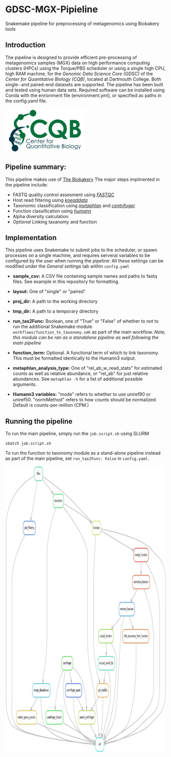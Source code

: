 # GDSC-MGX-Pipieline
Snakemake pipeline for preprocessing of metagenomics using Biobakery tools

## Introduction 
The pipeline is designed to provide efficient pre-processing of metagenomics samples (MGX) data on high performance computing clusters (HPCs) using the Torque/PBS scheduler or using a single high CPU, high RAM machine, for the *Genomic Data Science Core (GDSC)* of the *Center for Quantitative Biology (CQB)*, located at Dartmouth College. Both single- and paired-end datasets are supported. The pipeline has been built and tested using human data sets. Required software can be installed using Conda with the enrionment file (environment.yml), or specified as paths in the config.yaml file.

<img src="img/cqb_logo.jpg" width="250" height="140" >

## Pipeline summary:
This pipeline makes use of [The Biobakery](https://github.com/biobakery) The major steps implmented in the pipeline include: 

- FASTQ quality control assesment using [*FASTQC*](https://www.bioinformatics.babraham.ac.uk/projects/fastqc/)
- Host read filtering using [*kneaddata*](https://huttenhower.sph.harvard.edu/kneaddata/)
- Taxonomic classification using [*metaphlan*](https://huttenhower.sph.harvard.edu/metaphlan/) and [*centrifuger*](https://github.com/mourisl/centrifuger)
- Function classification using [*humann*](https://huttenhower.sph.harvard.edu/humann/) 
- Alpha diversity calculation
- *Optional* Linking taxanomy and function

## Implementation

This pipeline uses Snakemake to submit jobs to the scheduler, or spawn processes on a single machine, and requires serveral variables to be configured by the user when running the pipeline:
All these settings can be modified under the *General settings* tab within `config.yaml`

- **sample_csv:** A CSV file containing sample names and paths to fastq files. See example in this repository for formatting.

- **layout:** One of "single" or "paired"

- **proj_dir:** A path to the working directory

- **tmp_dir:** A path to a temporary directory 

- **run_tax2Func:** Boolean, one of "True" or "False" of whether to not to run the additional Snakemake module `workflows/function_to_taxonomy.smk` as part of the main workflow. *Note, this module can be ran as a standalone pipeline as well following the main pipeline*

- **function_term:** Optional. A functional term of which to link taxonomy. This must be formatted identically to the Humann3 output.

- **metaphlan_analysis_type:** One of "rel_ab_w_read_stats" for estimated counts as well as relative abundance, or "rel_ab" for just relative abundances. See `metaphlan -h` for a list of additional possible arguments.

- **Humann3 variables:** "mode" refers to whether to use uniref90 or uniref50. "normMethod" refers to how counts should be normalized. Default is counts-per-million (CPM.)

## Running the pipeline

To run the main pipeline, simply run the `job.script.sh` using SLURM

```shell
sbatch job.script.sh
```

To run the function to taxonomy module as a stand-alone pipeline instead as part of the main pipeline, set `run_tax2Func: False` in `config.yaml`.

<img src="img/rulegraph.png" alt="Description" width="900" height="900"/>

